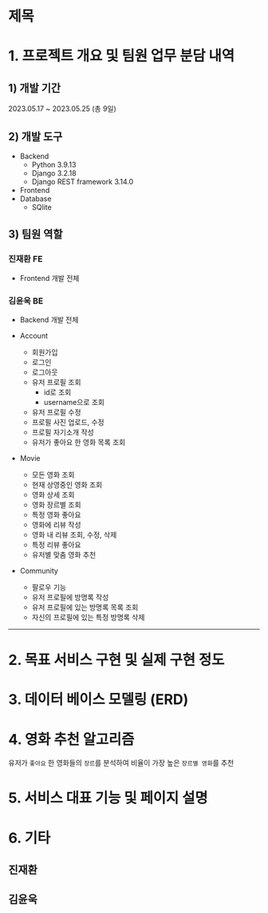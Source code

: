 # 제목

# 1. **프로젝트 개요 및 팀원 업무 분담 내역**

## 1) 개발 기간

2023.05.17 ~ 2023.05.25 (총 9일)

## 2) 개발 도구

- Backend
    - Python 3.9.13
    - Django 3.2.18
    - Django REST framework 3.14.0
- Frontend
- Database
    - SQlite

## 3) 팀원 역할

### 진재환 FE

- Frontend 개발 전체



### 김윤욱 BE

- Backend 개발 전체
-  Account
    - 회원가입
    - 로그인
    - 로그아웃
    - 유저 프로필 조회
        - id로 조회
        - username으로 조회
    - 유저 프로필 수정
    - 프로필 사진 업로드, 수정
    - 프로필 자기소개 작성
    - 유저가 좋아요 한 영화 목록 조회

- Movie
    - 모든 영화 조회
    - 현재 상영중인 영화 조회
    - 영화 상세 조회
    - 영화 장르별 조회
    - 특정 영화 좋아요
    - 영화에 리뷰 작성
    - 영화 내 리뷰 조회, 수정, 삭제
    - 특정 리뷰 좋아요
    - 유저별 맞춤 영화 추천

- Community
    - 팔로우 기능
    - 유저 프로필에 방명록 작성
    - 유저 프로필에 있는 방명록 목록 조회
    - 자신의 프로필에 있는 특정 방명록 삭제


---

# 2. 목표 서비스 구현 및 실제 구현 정도

# 3. 데이터 베이스 모델링 (ERD)


# 4. 영화 추천 알고리즘

유저가 `좋아요` 한 영화들의 `장르`를 분석하여 비율이 가장 높은 `장르별 영화`를 추천

# 5. 서비스 대표 기능 및 페이지 설명

# 6. 기타
## 진재환

## 김윤욱
